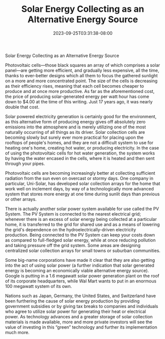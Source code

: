 ﻿---
title: "Solar Energy Collecting as an Alternative Energy Source"
date: 2023-09-25T03:31:38-08:00
description: "alternative energy Tips for Web Success"
featured_image: "/images/alternative energy.jpg"
tags: ["alternative energy"]
---

Solar Energy Collecting as an Alternative Energy Source

Photovoltaic cells—those black squares an array of which comprises a solar panel—are getting more efficient, and gradually less expensive, all the time, thanks to ever-better designs which all them to focus the gathered sunlight on a more and more concentrated point. The size of the cells is decreasing as their efficiency rises, meaning that each cell becomes cheaper to produce and at once more productive. As far as the aforementioned cost, the price of producing solar-generated energy per watt hour has come down to $4.00 at the time of this writing. Just 17 years ago, it was nearly double that cost. 

Solar powered electricity generation is certainly good for the environment, as this alternative form of producing energy gives off absolutely zero emissions into the atmosphere and is merely utilizing one of the most naturally occurring of all things as its driver. Solar collection cells are becoming slowly but surely ever more practical for placing upon the rooftops of people's homes, and they are not a difficult system to use for heating one's home, creating hot water, or producing electricity. In the case of using the photovoltaic cells for hot water generation, the system works by having the water encased in the cells, where it is heated and then sent through your pipes. 

Photovoltaic cells are becoming increasingly better at collecting sufficient radiation from the sun even on overcast or stormy days. One company in particular, Uni-Solar, has developed solar collection arrays for the home that work well on inclement days, by way of a technologically more advanced system that stores more energy at one time during sunlit days than previous or other arrays. 

There is actually another solar power system available for use called the PV System. The PV System is connected to the nearest electrical grid; whenever there is an excess of solar energy being collected at a particular home, it is transferred to the grid for shared use and as a means of lowering the grid's dependence on the hydroelectrically-driven electricity production. Being connected to the PV System can keep your costs down as compared to full-fledged solar energy, while at once reducing pollution and taking pressure off the grid system. Some areas are designing centralized solar collection arrays for small towns or suburban communities.

Some big-name corporations have made it clear that they are also getting into the act of using solar power (a further indication that solar generated energy is becoming an economically viable alternative energy source). Google is putting in a  1.6 megawatt solar power generation plant on the roof of its corporate headquarters, while Wal Mart wants to put in an enormous 100 megawatt system of its own.

Nations such as Japan, Germany, the United States, and Switzerland have been furthering the cause of solar energy production by providing government subsidies or by giving tax breaks to companies and individuals who agree to utilize solar power for generating their heat or electrical power. As technology advances and a greater storage of solar collection materials is made available, more and more private investors will see the value of investing in this “green” technology and further its implementation much more. 


